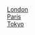 <link rel="stylesheet" href="https://www.w3schools.com/w3css/4/w3.css">
<div class="w3-container">

  <div class="w3-row">
    <a href="javascript:void(0)" onclick="openCity(event, 'London');">
      <div class="w3-third tablink w3-bottombar w3-hover-light-grey w3-padding">London</div>
    </a>
    <a href="javascript:void(0)" onclick="openCity(event, 'Paris');">
      <div class="w3-third tablink w3-bottombar w3-hover-light-grey w3-padding">Paris</div>
    </a>
    <a href="javascript:void(0)" onclick="openCity(event, 'Tokyo');">
      <div class="w3-third tablink w3-bottombar w3-hover-light-grey w3-padding">Tokyo</div>
    </a>
  </div>

  <div id="London" class="w3-container city" style="display:none">
    <h2>London</h2>
    <p>London is the capital city of England.</p>
  </div>

  <div id="Paris" class="w3-container city" style="display:none">
    <h2>Paris</h2>
    <p>Paris is the capital of France.</p> 
  </div>

  <div id="Tokyo" class="w3-container city" style="display:none">
    <h2>Tokyo</h2>
    <p>Tokyo is the capital of Japan.</p>
  </div>
</div>

<script>
function openCity(evt, cityName) {
  var i, x, tablinks;
  x = document.getElementsByClassName("city");
  for (i = 0; i < x.length; i++) {
    x[i].style.display = "none";
  }
  tablinks = document.getElementsByClassName("tablink");
  for (i = 0; i < x.length; i++) {
    tablinks[i].className = tablinks[i].className.replace(" w3-border-red", "");
  }
  document.getElementById(cityName).style.display = "block";
  evt.currentTarget.firstElementChild.className += " w3-border-red";
}
</script>
